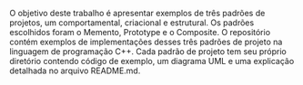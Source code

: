O objetivo deste trabalho é apresentar exemplos de três padrões de projetos, um comportamental, criacional e estrutural.
Os padrões escolhidos foram o Memento, Prototype e o Composite.
O repositório contém exemplos de implementações desses três padrões de projeto na linguagem de programação C++. Cada padrão de projeto tem seu próprio diretório contendo código de exemplo, um diagrama UML e uma explicação detalhada no arquivo README.md.
